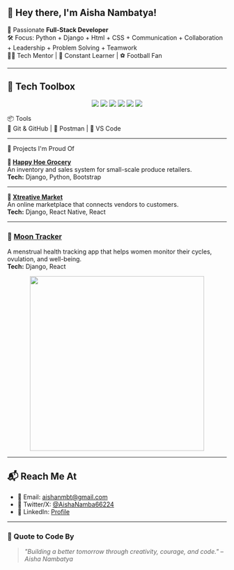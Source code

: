 ## 👋 Hey there, I'm Aisha Nambatya!


🎯 Passionate **Full-Stack Developer**  
🛠️ Focus: Python + Django + Html + CSS +  Communication + Collaboration + Leadership + Problem Solving + Teamwork  
👩‍💼 Tech Mentor | 🌱 Constant Learner | ⚽ Football Fan



---

## 🧰 Tech Toolbox

<p align="center">
  <img src="https://img.shields.io/badge/-Python-3776AB?style=flat&logo=python&logoColor=white"/>
  <img src="https://img.shields.io/badge/-Django-092E20?style=flat&logo=django&logoColor=white"/>
  <img src="https://img.shields.io/badge/-HTML-E34F26?style=flat&logo=html5&logoColor=white"/>
  <img src="https://img.shields.io/badge/-CSS-1572B6?style=flat&logo=css3&logoColor=white"/>
  <img src="https://img.shields.io/badge/-Bootstrap-7952B3?style=flat&logo=bootstrap&logoColor=white"/>
  <img src="https://img.shields.io/badge/-Soft%20Skills-4CAF50?style=flat&logo=handshake&logoColor=white"/>
</p>

📦 Tools  
🔧 Git & GitHub | 🔬 Postman | 🧪 VS Code

---

🔨 Projects I'm Proud Of

**🛒 [Happy Hoe Grocery](https://github.com/Aisha-Nambatya/projectie)**  
An inventory and sales system for small-scale produce retailers.  
**Tech:** Django, Python, Bootstrap  


---

**🧘 [Xtreative Market](https://admin-xtreative-wb.onrender.com/admin-dashboard)**  
An online marketplace that connects vendors to customers.  
**Tech:** Django, React Native, React  

---
### 🌙 [Moon Tracker](https://your-link-here.com)  
A menstrual health tracking app that helps women monitor their cycles, ovulation, and well-being.  
**Tech:** Django, React  


<p align="center">
  <img src="https://github-readme-stats.vercel.app/api?username=Aisha-Nambatya&show_icons=true&theme=calm" width="400"/>
</p>

---

## 📬 Reach Me At

- 📧 Email: [aishanmbt@gmail.com](mailto:aishanmbt@gmail.com)
- 🧵 Twitter/X: [@AishaNamba66224](https://x.com/AishaNamba66224)
- 🔗 LinkedIn: [Profile](https://www.linkedin.com/in/aisha-nambatya-228581339/)

---

### 💬 Quote to Code By
> _"Building a better tomorrow through creativity, courage, and code." – Aisha Nambatya_
